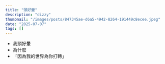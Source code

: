 ```yaml
---
title: "頭好暈"
description: "dizzy"
thumbnail: "/images/posts/847345ae-d6a5-4942-8264-191449c8ecee.jpeg"
date: "2025-07-07"
tags: []
---
```

- 我頭好暈
- 為什麼
- 「因為我的世界為你打轉」
